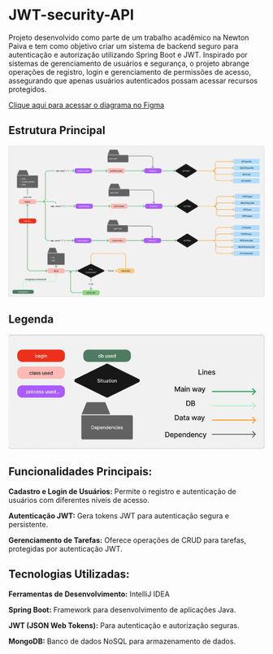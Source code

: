 # JWT-security-API

Projeto desenvolvido como parte de um trabalho acadêmico na Newton Paiva e tem como objetivo criar um sistema de backend seguro para autenticação e autorização utilizando Spring Boot e JWT.
Inspirado por sistemas de gerenciamento de usuários e segurança, o projeto abrange operações de registro, login e gerenciamento de permissões de acesso, assegurando que apenas usuários autenticados possam acessar recursos protegidos.

[Clique aqui para acessar o diagrama no Figma](https://www.figma.com/board/Hplyw41y3U0PLV08yajh63/jwt-security-diagram?node-id=0-1&t=ZItAaieMozdSMPh0-0)

## Estrutura Principal

<img src="/image/main-structure.png">


## Legenda

<img src="/image/legend.png">

## Funcionalidades Principais:

**Cadastro e Login de Usuários:** Permite o registro e autenticação de usuários com diferentes níveis de acesso.

**Autenticação JWT:** Gera tokens JWT para autenticação segura e persistente.

**Gerenciamento de Tarefas:** Oferece operações de CRUD para tarefas, protegidas por autenticação JWT.

## Tecnologias Utilizadas:

**Ferramentas de Desenvolvimento:** IntelliJ IDEA

**Spring Boot:** Framework para desenvolvimento de aplicações Java.

**JWT (JSON Web Tokens):** Para autenticação e autorização seguras.

**MongoDB:** Banco de dados NoSQL para armazenamento de dados.


